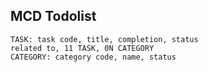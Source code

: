 ## MCD Todolist

```
TASK: task code, title, completion, status
related to, 11 TASK, 0N CATEGORY
CATEGORY: category code, name, status
```
